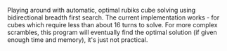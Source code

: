Playing around with automatic, optimal rubiks cube solving using bidirectional breadth first search.
The current implementation works - for cubes which require less than about 16 turns to solve.
For more complex scrambles, this program will eventually find the optimal solution (if given enough time and memory), it's just not practical.
